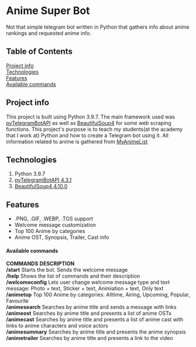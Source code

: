 # Anime Super Bot
Not that simple telegram bot written in Python that gathers info about anime rankings and requested anime info.

## Table of Contents
[Project info](#project-info)\
[Technologies](#technologies)\
[Features](#features)\
[Available commands](#available-commands)

## Project info
This project is built using Python 3.9.7. The main framework used was [pyTelegramBotAPI](https://github.com/eternnoir/pyTelegramBotAPI) as well as [BeautifulSoup4](https://www.crummy.com/software/BeautifulSoup/bs4/doc/) for some web scraping functions. This project's purpose is to teach my students(at the academy that I work at) Python and how to create a Telegram bot using it. All information related to anime is gathered from [MyAnimeList](https://myanimelist.net/)

## Technologies
1. Python 3.9.7
2. [pyTelegramBotAPI 4.3.1](https://github.com/eternnoir/pyTelegramBotAPI)
3. [BeautifulSoup4 4.10.0](https://www.crummy.com/software/BeautifulSoup/bs4/doc/)

## Features
- .PNG, .GIF, .WEBP, .TGS support
- Welcome message customization
- Top 100 Anime by categories
- Anime OST, Synopsis, Trailer, Cast info

#### Available commands
**COMMANDS**                **DESCRIPTION**\
**/start**                  Starts the bot. Sends the welcome message\
**/help**                   Shows the list of commands and their description\
**/welcomeconfig**          Lets user change welcome message type and text message: Photo + text, Sticker + text, Animiation + text, Only text\
**/animetop**               Top 100 Anime by categories: Alltime, Airing, Upcoming, Popular, Favourite\
**/animesearch**            Searches by anime title and sends a message with links\
**/animeost**               Searches by anime title and presents a list of anime OSTs\
**/animecast**              Searches by anime title and presents a list of anime cast with links to anime characters and voice actors\
**/animesummary**           Searches by anime title and presents the anime synopsis\
**/animetrailer**           Searches by anime title and presents a link to the video
